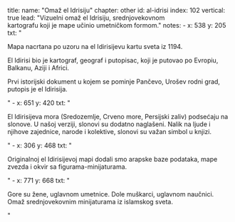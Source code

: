 title: 
    name: "Omaž el Idrisiju"
    chapter: other
id: al-idrisi
index: 102
vertical: true
lead: "Vizuelni omaž el Idrisiju, srednjovekovnom <br>kartografu koji je mape učinio umetničkom formom."
notes:
    - x: 538
      y: 205
      txt: "<p>Mapa nacrtana po uzoru na el Idirisijevu kartu sveta iz 1194.</p>
<p>El Idirisi bio je kartograf, geograf i putopisac, koji je putovao po Evropiu, Balkanu, Aziji i Africi. </p>
<p>Prvi istorijski dokument u kojem se pominje Pančevo, Urošev rodni grad, putopis je el Idirisija.</p>"
    - x: 651 
      y: 420
      txt: "<p>El Idirisijeva mora (Sredozemlje, Crveno more, Persijski zaliv) podsećaju na slonove. U našoj verziji, slonovi su dodatno naglašeni. Nalik na ljude i njihove zajednice, narode i kolektive, slonovi su važan simbol u knjizi.</p>"
    - x: 306
      y: 468
      txt: "<p>Originalnoj el Idirisijevoj mapi dodali smo arapske baze podataka, mape zvezda i okvir sa figurama-minijaturama.</p>"
    - x: 771 
      y: 668
      txt: "<p>Gore su žene, uglavnom umetnice. Dole muškarci, uglavnom naučnici. Omaž srednjovekovnim minijaturama iz islamskog sveta.</p>"
